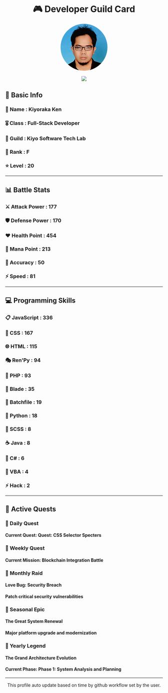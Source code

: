 <div align="center">

# 🎮 Developer Guild Card

<!-- Replace with your profile image -->
<img src="./assets/profile.png" width="150" height="150" style="border-radius: 50%"/>

![](https://komarev.com/ghpvc/?username=Kiyoraka&style=flat)
</div>

##  📌 Basic Info
### 👤 Name : Kiyoraka Ken
### 🎖️ Class : Full-Stack Developer
### 🎪 Guild : Kiyo Software Tech Lab 
### 🔰 Rank : F 
### ⭐ Level : 20

---
## 📊 Battle Stats

### ⚔️ Attack Power  : 177 
### 🛡️ Defense Power : 170 
### ❤️ Health Point  : 454 
### 🔮 Mana Point    : 213 
### 🎯 Accuracy      : 50 
### ⚡ Speed         : 81

---
## 💻 Programming Skills

### 📋 JavaScript : 336
### 🎨 CSS : 167
### 🌐 HTML : 115
### 🎭 Ren'Py : 94
### 🐘 PHP : 93
### 📝 Blade : 35
### 📝 Batchfile : 19
### 🐍 Python : 18
### 💅 SCSS : 8
### ☕ Java : 8
### 🎯 C# : 6
### 📝 VBA : 4
### ⚡ Hack : 2

---
## 📜 Active Quests

### 🌅 Daily Quest

#### Current Quest: Quest: CSS Selector Specters

### 📅 Weekly Quest
#### Current Mission: Blockchain Integration Battle

### 🌙 Monthly Raid
#### Love Bug: Security Breach
#### Patch critical security vulnerabilities

### 🌠 Seasonal Epic
#### The Great System Renewal
#### Major platform upgrade and modernization

### 👑 Yearly Legend
#### The Grand Architecture Evolution
#### Current Phase: Phase 1: System Analysis and Planning

---
<div align="center">
  This profile auto update based on time by github workflow set by the user.
</div>